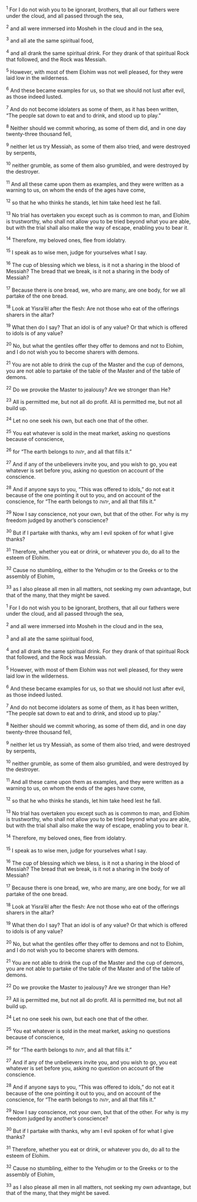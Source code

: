 <sup>1</sup> For I do not wish you to be ignorant, brothers, that all our fathers were under the cloud, and all passed through the sea,

<sup>2</sup> and all were immersed into Mosheh in the cloud and in the sea,

<sup>3</sup> and all ate the same spiritual food,

<sup>4</sup> and all drank the same spiritual drink. For they drank of that spiritual Rock that followed, and the Rock was Messiah.

<sup>5</sup> However, with most of them Elohim was not well pleased, for they were laid low in the wilderness.

<sup>6</sup> And these became examples for us, so that we should not lust after evil, as those indeed lusted.

<sup>7</sup> And do not become idolaters as some of them, as it has been written, “The people sat down to eat and to drink, and stood up to play.”

<sup>8</sup> Neither should we commit whoring, as some of them did, and in one day twenty-three thousand fell,

<sup>9</sup> neither let us try Messiah, as some of them also tried, and were destroyed by serpents,

<sup>10</sup> neither grumble, as some of them also grumbled, and were destroyed by the destroyer.

<sup>11</sup> And all these came upon them as examples, and they were written as a warning to us, on whom the ends of the ages have come,

<sup>12</sup> so that he who thinks he stands, let him take heed lest he fall.

<sup>13</sup> No trial has overtaken you except such as is common to man, and Elohim is trustworthy, who shall not allow you to be tried beyond what you are able, but with the trial shall also make the way of escape, enabling you to bear it.

<sup>14</sup> Therefore, my beloved ones, flee from idolatry.

<sup>15</sup> I speak as to wise men, judge for yourselves what I say.

<sup>16</sup> The cup of blessing which we bless, is it not a sharing in the blood of Messiah? The bread that we break, is it not a sharing in the body of Messiah?

<sup>17</sup> Because there is one bread, we, who are many, are one body, for we all partake of the one bread.

<sup>18</sup> Look at Yisra’ĕl after the flesh: Are not those who eat of the offerings sharers in the altar?

<sup>19</sup> What then do I say? That an idol is of any value? Or that which is offered to idols is of any value?

<sup>20</sup> No, but what the gentiles offer they offer to demons and not to Elohim, and I do not wish you to become sharers with demons.

<sup>21</sup> You are not able to drink the cup of the Master and the cup of demons, you are not able to partake of the table of the Master and of the table of demons.

<sup>22</sup> Do we provoke the Master to jealousy? Are we stronger than He?

<sup>23</sup> All is permitted me, but not all do profit. All is permitted me, but not all build up.

<sup>24</sup> Let no one seek his own, but each one that of the other.

<sup>25</sup> You eat whatever is sold in the meat market, asking no questions because of conscience,

<sup>26</sup> for “The earth belongs to יהוה, and all that fills it.”

<sup>27</sup> And if any of the unbelievers invite you, and you wish to go, you eat whatever is set before you, asking no question on account of the conscience.

<sup>28</sup> And if anyone says to you, “This was offered to idols,” do not eat it because of the one pointing it out to you, and on account of the conscience, for “The earth belongs to יהוה, and all that fills it.”

<sup>29</sup> Now I say conscience, not your own, but that of the other. For why is my freedom judged by another’s conscience?

<sup>30</sup> But if I partake with thanks, why am I evil spoken of for what I give thanks?

<sup>31</sup> Therefore, whether you eat or drink, or whatever you do, do all to the esteem of Elohim.

<sup>32</sup> Cause no stumbling, either to the Yehuḏim or to the Greeks or to the assembly of Elohim,

<sup>33</sup> as I also please all men in all matters, not seeking my own advantage, but that of the many, that they might be saved.

<sup>1</sup> For I do not wish you to be ignorant, brothers, that all our fathers were under the cloud, and all passed through the sea,

<sup>2</sup> and all were immersed into Mosheh in the cloud and in the sea,

<sup>3</sup> and all ate the same spiritual food,

<sup>4</sup> and all drank the same spiritual drink. For they drank of that spiritual Rock that followed, and the Rock was Messiah.

<sup>5</sup> However, with most of them Elohim was not well pleased, for they were laid low in the wilderness.

<sup>6</sup> And these became examples for us, so that we should not lust after evil, as those indeed lusted.

<sup>7</sup> And do not become idolaters as some of them, as it has been written, “The people sat down to eat and to drink, and stood up to play.”

<sup>8</sup> Neither should we commit whoring, as some of them did, and in one day twenty-three thousand fell,

<sup>9</sup> neither let us try Messiah, as some of them also tried, and were destroyed by serpents,

<sup>10</sup> neither grumble, as some of them also grumbled, and were destroyed by the destroyer.

<sup>11</sup> And all these came upon them as examples, and they were written as a warning to us, on whom the ends of the ages have come,

<sup>12</sup> so that he who thinks he stands, let him take heed lest he fall.

<sup>13</sup> No trial has overtaken you except such as is common to man, and Elohim is trustworthy, who shall not allow you to be tried beyond what you are able, but with the trial shall also make the way of escape, enabling you to bear it.

<sup>14</sup> Therefore, my beloved ones, flee from idolatry.

<sup>15</sup> I speak as to wise men, judge for yourselves what I say.

<sup>16</sup> The cup of blessing which we bless, is it not a sharing in the blood of Messiah? The bread that we break, is it not a sharing in the body of Messiah?

<sup>17</sup> Because there is one bread, we, who are many, are one body, for we all partake of the one bread.

<sup>18</sup> Look at Yisra’ĕl after the flesh: Are not those who eat of the offerings sharers in the altar?

<sup>19</sup> What then do I say? That an idol is of any value? Or that which is offered to idols is of any value?

<sup>20</sup> No, but what the gentiles offer they offer to demons and not to Elohim, and I do not wish you to become sharers with demons.

<sup>21</sup> You are not able to drink the cup of the Master and the cup of demons, you are not able to partake of the table of the Master and of the table of demons.

<sup>22</sup> Do we provoke the Master to jealousy? Are we stronger than He?

<sup>23</sup> All is permitted me, but not all do profit. All is permitted me, but not all build up.

<sup>24</sup> Let no one seek his own, but each one that of the other.

<sup>25</sup> You eat whatever is sold in the meat market, asking no questions because of conscience,

<sup>26</sup> for “The earth belongs to יהוה, and all that fills it.”

<sup>27</sup> And if any of the unbelievers invite you, and you wish to go, you eat whatever is set before you, asking no question on account of the conscience.

<sup>28</sup> And if anyone says to you, “This was offered to idols,” do not eat it because of the one pointing it out to you, and on account of the conscience, for “The earth belongs to יהוה, and all that fills it.”

<sup>29</sup> Now I say conscience, not your own, but that of the other. For why is my freedom judged by another’s conscience?

<sup>30</sup> But if I partake with thanks, why am I evil spoken of for what I give thanks?

<sup>31</sup> Therefore, whether you eat or drink, or whatever you do, do all to the esteem of Elohim.

<sup>32</sup> Cause no stumbling, either to the Yehuḏim or to the Greeks or to the assembly of Elohim,

<sup>33</sup> as I also please all men in all matters, not seeking my own advantage, but that of the many, that they might be saved.


